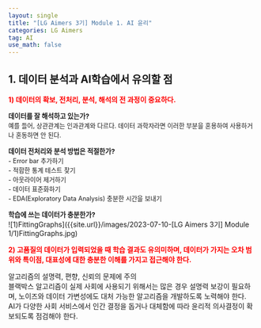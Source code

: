 ```yaml
---
layout: single
title: "[LG Aimers 3기] Module 1. AI 윤리"
categories: LG Aimers
tag: AI
use_math: false
---
```


## 1. 데이터 분석과 AI학습에서 유의할 점
<span style="color:red"> **1) 데이터의 확보, 전처리, 분석, 해석의 전 과정이 중요하다.**</span>  

<span style="font-size:95%">**데이터를 잘 해석하고 있는가?**</span>  
<span style="font-size:90%">
예를 들어, 상관관계는 인과관계와 다르다. 데이터 과학자라면 이러한 부분을 혼용하여 사용하거나 혼동하면 안 된다.</span>

<span style="font-size:95%">**데이터 전처리와 분석 방법은 적절한가?**</span>  
<span style="font-size:90%">
    - Error bar 추가하기  
    - 적합한 통계 테스트 찾기  
    - 아웃라이어 제거하기  
    - 데이터 표준화하기  
    - EDA(Exploratory Data Analysis) 충분한 시간을 보내기
</span>

<span style="font-size:95%">**학습에 쓰는 데이터가 충분한가?**</span>  
![1)FittingGraphs]({{site.url}}/images/2023-07-10-[LG Aimers 3기] Module 1/1)FittingGraphs.jpg)
<span style="font-size:90%">

</span>


<span style="color:red">**2) 고품질의 데이터가 입력되었을 때 학습 결과도 유의미하며, 데이터가 가지는 오차 범위와 특이점, 대표성에 대한 충분한 이해를 가지고 접근해야 한다.**</span>  


알고리즘의 설명력, 편향, 신뢰의 문제에 주의  
블랙박스 알고리즘이 실제 사회에 사용되기 위해서는 많은 경우 설명력 보강이 필요하며, 노이즈와 데이터 가변성에도 대처 가능한 알고리즘을 개발하도록 노력해야 한다.  
AI가 다양한 사회 서비스에서 인간 결정을 돕거나 대체함에 따라 윤리적 의사결정이 확보되도록 점검해야 한다.  

